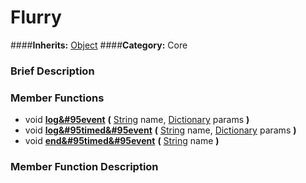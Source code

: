 #  Flurry  
####**Inherits:** [Object](class_object)
####**Category:** Core

###  Brief Description  


###  Member Functions 
  * void  **[log&#95event](#log_event)**  **(** [String](class_string) name, [Dictionary](class_dictionary) params  **)**
  * void  **[log&#95timed&#95event](#log_timed_event)**  **(** [String](class_string) name, [Dictionary](class_dictionary) params  **)**
  * void  **[end&#95timed&#95event](#end_timed_event)**  **(** [String](class_string) name  **)**

###  Member Function Description  
